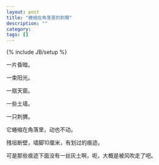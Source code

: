 ```yaml
---
layout: post
title: "蜷缩在角落里的刺猬"
description: ""
category: 
tags: []
---
```

{% include JB/setup %}

一片昏暗。

一束阳光。

一扇天窗。

一些土墙。

一只刺猬。

它蜷缩在角落里，动也不动。

残垣断壁，墙脚10厘米，有划过的痕迹。

可是那些痕迹下面没有一丝灰土啊，呃，大概是被风吹走了吧。
